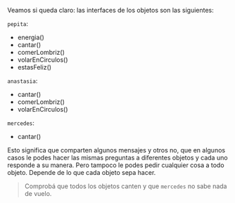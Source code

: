 Veamos si queda claro:  las interfaces de los objetos son las siguientes: 

`pepita`:

*  energia()
*  cantar()
*  comerLombriz()
*  volarEnCirculos()
*  estasFeliz()

`anastasia`:

*  cantar()
*  comerLombriz()
*  volarEnCirculos()

`mercedes`: 

*  cantar()


Esto significa que comparten algunos mensajes y otros no, que en algunos casos le podes hacer las mismas preguntas a diferentes objetos y cada uno responde a su manera. 
Pero tampoco le podes pedir cualquier cosa a todo objeto. Depende de lo que cada objeto sepa hacer.


> Comprobá que todos los objetos canten y que `mercedes` no sabe nada de vuelo. 
